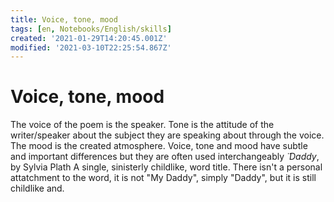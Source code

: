 ```yaml
---
title: Voice, tone, mood
tags: [en, Notebooks/English/skills]
created: '2021-01-29T14:20:45.001Z'
modified: '2021-03-10T22:25:54.867Z'
---
```


# Voice, tone, mood
The voice of the poem is the speaker.
Tone is the attitude of the writer/speaker about the subject they are speaking about through the voice.
The mood is the created atmosphere.
Voice, tone and mood have subtle and important differences but they are often used interchangeably
̈
*Daddy*, by Sylvia Plath
A single, sinisterly childlike, word title. There isn't a personal attatchment to the word, it is not "My Daddy", simply "Daddy", but it is still childlike and. 

